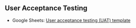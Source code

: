 ## User Acceptance Testing
- Google Sheets: [User acceptance testing (UAT) template](https://docs.google.com/spreadsheets/d/1sIVKuAuopc5MDta-gyaHpCiN_-EvrrwQnIuFxI17E_U/edit?usp=sharing)
